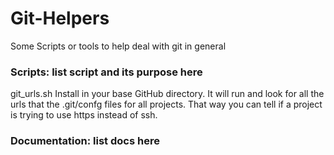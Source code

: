 # Git-Helpers
Some Scripts or tools to help deal with git in general

### Scripts: list script and its purpose here
git_urls.sh
  Install in your base GitHub directory.
  It will run and look for all the urls that the .git/confg files for all projects.
  That way you can tell if a project is trying to use https instead of ssh.
  
### Documentation: list docs here

